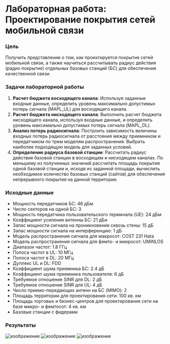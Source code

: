 # Лабораторная работа: Проектирование покрытия сетей мобильной связи

### Цель
Получить представление о том, как проектируется покрытие сетей мобильной связи, а также научиться рассчитывать радиус действия (радио покрытие) отдельных базовых станций (БС) для обеспечения качественной связи.

### Задачи лабораторной работы
1. **Расчет бюджета восходящего канала**: Используя заданные входные данные, определить уровень максимально допустимых потерь сигнала (MAPL_UL) для восходящего канала.
2. **Расчет бюджета нисходящего канала**: Выполнить расчет бюджета нисходящего канала, используя входные данные, и определить уровень максимально допустимых потерь сигнала (MAPL_DL).
3. **Анализ потерь радиосигнала**: Построить зависимость величины входных потерь радиосигнала от расстояния между приемником и передатчиком по трем моделям распространения. Выбрать наиболее подходящую модель для заданных условий.
4. **Определение радиуса базовой станции**: Рассчитать радиус действия базовой станции в восходящем и нисходящем каналах. По меньшему из полученных значений рассчитать площадь покрытия одной базовой станции и, исходя из заданной площади, вычислить необходимое количество базовых станций (сайтов) для обеспечения непрерывного покрытия на данной территории.

### Исходные данные
- Мощность передатчиков БС: 46 дБм
- Число секторов на одной БС: 3
- Мощность передатчика пользовательского терминала (UE): 24 дБм
- Коэффициент усиления антенны БС: 21 дБи
- Запас мощности сигнала на проникновение сквозь стены: 15 дБ
- Запас мощности сигнала на интерференцию: 1 дБ
- Модель распространения сигнала для макросот: COST 231 Hata
- Модель распространения сигнала для фемто- и микросот: UMiNLOS
- Диапазон частот: 1.8 ГГц
- Полоса частот в UL: 10 МГц
- Полоса частот в DL: 20 МГц
- Дуплекс UL и DL: FDD
- Коэффициент шума приемника БС: 2.4 дБ
- Коэффициент шума приемника пользователя: 6 дБ
- Требуемое отношение SINR для DL: 2 дБ
- Требуемое отношение SINR для UL: 4 дБ
- Число приемо-передающих антенн на БС (MIMO): 2
- Площадь территории для проектирования сети: 100 кв. км
- Площадь торговых и бизнес-центров для проектирования сети на базе микро- и фемтосот: 4 кв. км
- Базовые станции с фидерами

### Результаты
![изображение](https://github.com/user-attachments/assets/4eff1455-45eb-412f-9508-a686a459ccc2)
![изображение](https://github.com/user-attachments/assets/dd3d135e-2c1b-4d06-8777-0fefa63a79b8)
![изображение](https://github.com/user-attachments/assets/fd1ed445-31f9-43f6-98c3-d7f9a0ed602f)

